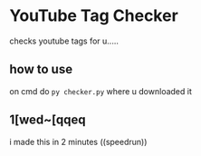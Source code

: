 # YouTube Tag Checker
checks youtube tags for u.....

## how to use
on cmd do `py checker.py` where u downloaded it

## 1[wed~[qqeq
i made this in 2 minutes ((speedrun))
